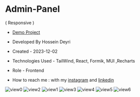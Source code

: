 # Admin-Panel
( Responsive )

- [Demo Project](https://admin-panel-tl9z.vercel.app/)

- Developed By Hossein Deyri

- Created - 2023-12-02

- Technologies Used - TailWind, React, Formik, MUI ,Recharts

- Role - Frontend

- How to reach me : with my [instagram](https://www.instagram.com/hossein.deyri_web) and [linkedin](https://www.linkedin.com/in/hossein-deyri)

![view0](https://github.com/hossein-deyri/Admin-Panel/assets/136192436/83929a52-bac4-46a6-a043-3b3c84372179)
![view2](https://github.com/hossein-deyri/Admin-Panel/assets/136192436/b41e4ec8-e47c-40af-8644-6c6e4737c3df)
![view1](https://github.com/hossein-deyri/Admin-Panel/assets/136192436/a8b3b211-4e1a-4609-bbf0-efc9d9b1c5b1)
![view3](https://github.com/hossein-deyri/Admin-Panel/assets/136192436/4def81a6-4e2f-4226-b366-8fd242c5d542)
![view4](https://github.com/hossein-deyri/Admin-Panel/assets/136192436/faf5c7e8-72c1-4761-9644-3717c7655b3d)
![view5](https://github.com/hossein-deyri/Admin-Panel/assets/136192436/d3192ae7-bcf8-40e7-8e52-538b0d936d71)
![view6](https://github.com/hossein-deyri/Admin-Panel/assets/136192436/397b32e9-9abb-4e7b-aae2-b4e6d221a7bf)
